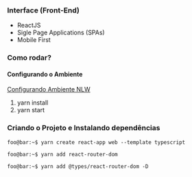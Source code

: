 ### Interface (Front-End)
- ReactJS
- Sigle Page Applications (SPAs)
- Mobile First

### Como rodar?

#### Configurando o Ambiente
[Configurando Ambiente NLW](https://www.notion.so/Configurando-Ambiente-NLW-98a471ad3cb6448284b8ceed31c45767)

1. yarn install
2. yarn start

### Criando o Projeto e Instalando dependências
```console
foo@bar:~$ yarn create react-app web --template typescript

foo@bar:~$ yarn add react-router-dom

foo@bar:~$ yarn add @types/react-router-dom -D
```

